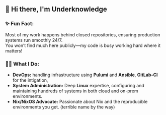 ## 👋 Hi there, I'm Underknowledge

### ✨ Fun Fact:
Most of my work happens behind closed repositories, ensuring production systems run smoothly 24/7.     
You won’t find much here publicly—my code is busy working hard where it matters!    
    
    
### 👷‍♂️ What I Do:
    
- **DevOps:** handling infrastructure using **Pulumi** and **Ansible**, **GitLab-CI** for the intigation, 
- **System Administration:** Deep **Linux** expertise, configuring and maintaining hundreds of systems in both cloud and on-prem environments.
- **Nix/NixOS Advocate:** Passionate about Nix and the reproducible environments you get. (terrible name by the way)




<!--
**Underknowledge/Underknowledge** is a ✨ _special_ ✨ repository because its `README.md` (this file) appears on your GitHub profile.

Here are some ideas to get you started:

- 🔭 I’m currently working on ...
- 🌱 I’m currently learning ...
- 👯 I’m looking to collaborate on ...
- 🤔 I’m looking for help with ...
- 💬 Ask me about ...
- 📫 How to reach me: ...
- 😄 Pronouns: ...
- ⚡ Fun fact: ...
-->
